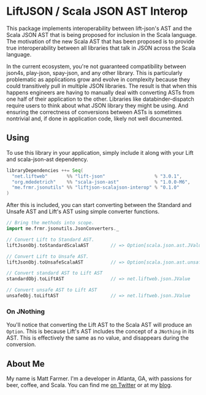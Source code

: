 # LiftJSON / Scala JSON AST Interop

This package implements interoperability between lift-json's AST and the Scala JSON AST that
is being proposed for inclusion in the Scala language. The motivation of the new Scala
AST that has been proposed is to provide true interoperability between all libraries that talk in
JSON across the Scala language.

In the current ecosystem, you're not guaranteed compatibility between json4s, play-json, spay-json,
and any other library. This is particularly problematic as applications grow and evolve in
complexity because they could transitively pull in multiple JSON libraries. The result is that
when this happens engineers are having to manually deal with converting ASTs from one half of their
application to the other. Libraries like databinder-dispatch require users to think about what
JSON library they might be using. And ensuring the correctness of conversions between ASTs is
sometimes nontrivial and, if done in application code, likely not well documented.

## Using

To use this library in your application, simply include it along with your Lift and scala-json-ast
dependency.

```scala
libraryDependencies ++= Seq(
  "net.liftweb"       %% "lift-json"                  % "3.0.1",
  "org.mdedetrich"    %% "scala-json-ast"             % "1.0.0-M6",
  "me.frmr.jsonutils" %% "liftjson-scalajson-interop" % "0.1.0"
)
```

After this is included, you can start converting between the Standard and Unsafe AST and Lift's AST
using simple converter functions.

```scala
// Bring the methods into scope.
import me.frmr.jsonutils.JsonConverters._

// Convert Lift to Standard AST.
liftJsonObj.toStandardScalaAST        // => Option[scala.json.ast.JValue]

// Convert Lift to Unsafe AST.
liftJsonObj.toUnsafeScalaAST          // => Option[scala.json.ast.unsafe.JValue]

// Convert standard AST to Lift AST
standardObj.toLiftAST                 // => net.liftweb.json.JValue

// Convert unsafe AST to Lift AST
unsafeObj.toLiftAST                   // => net.liftweb.json.JValue
```

### On JNothing

You'll notice that converting the Lift AST to the Scala AST will produce an `Option`. This is
because Lift's AST includes the concept of a `JNothing` in its AST. This is effectively the same
as no value, and disappears during the conversion.

## About Me

My name is Matt Farmer. I'm a developer in Atlanta, GA, with passions for beer, coffee, and Scala.
You can find me [on Twitter](https://twitter.com/farmdawgnation) or at my
[blog](https://farmdawgnation.com).
